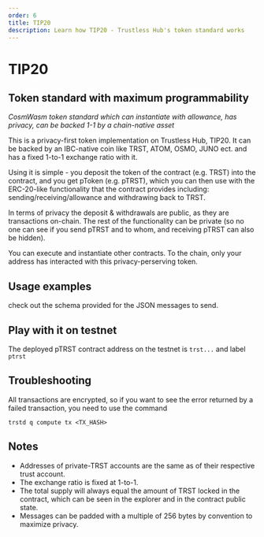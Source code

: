```yaml
---
order: 6
title: TIP20
description: Learn how TIP20 - Trustless Hub's token standard works
---
```


# TIP20

## Token standard with maximum programmability
*CosmWasm token standard which can instantiate with allowance, has privacy, can be backed 1-1 by a chain-native asset*

This is a privacy-first token implementation on Trustless Hub, TIP20. It can be backed by
an IBC-native coin like TRST, ATOM, OSMO, JUNO ect. and has a fixed 1-to-1 exchange ratio
with it.

Using it is simple - you deposit the token of the contract (e.g. TRST) into the contract, and you get pToken
(e.g. pTRST), which you can then use with the ERC-20-like functionality that
the contract provides including: sending/receiving/allowance and withdrawing
back to TRST.

In terms of privacy the deposit & withdrawals are public, as they are
transactions on-chain. The rest of the functionality can be private (so no one can
see if you send pTRST and to whom, and receiving pTRST can also be hidden).

You can execute and instantiate other contracts. To the chain, only your address has interacted with this privacy-perserving token.

## Usage examples

check out the schema provided for the JSON messages to send.

## Play with it on testnet

The deployed pTRST contract address on the testnet is
`trst...` and label `ptrst`

## Troubleshooting

All transactions are encrypted, so if you want to see the error returned by a
failed transaction, you need to use the command

```
trstd q compute tx <TX_HASH>
```

## Notes

* Addresses of private-TRST accounts are the same as of their respective trust
  account.
* The exchange ratio is fixed at 1-to-1.
* The total supply will always equal the amount of
  TRST locked in the contract, which can be seen in the explorer and in the contract public state.
* Messages can be padded with a multiple of 256 bytes by convention to maximize
  privacy.
